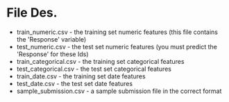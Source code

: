 # File Des.
- train_numeric.csv - the training set numeric features (this file contains the 'Response' variable)
- test_numeric.csv - the test set numeric features (you must predict the 'Response' for these Ids)
- train_categorical.csv - the training set categorical features
- test_categorical.csv - the test set categorical features
- train_date.csv - the training set date features
- test_date.csv - the test set date features
- sample_submission.csv - a sample submission file in the correct format
